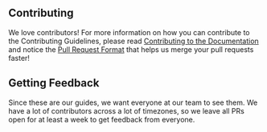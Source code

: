 Contributing
------------

We love contributors! For more information on how you can contribute to the
Contributing Guidelines, please read [Contributing to the Documentation]
and notice the [Pull Request Format] that helps us merge your pull requests faster!

## Getting Feedback

Since these are our guides, we want everyone at our team to see them. We have
a lot of contributors across a lot of timezones, so we leave all PRs open for at
least a week to get feedback from everyone.

[Contributing to the Documentation]: https://rollerworks-contributing.readthedocs.org/en/latest/documentation/
[Pull Request Format]: https://rollerworks-contributing.readthedocs.org/en/latest/code/patches

